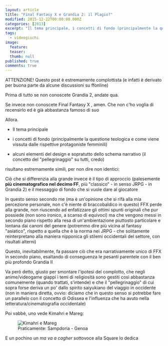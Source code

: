 ```yaml
---
layout: article
title: "Final Fantasy X e Grandia 2: il Plagio?"
modified: 2015-12-22T00:00:00.000Z
categories: [2013]
excerpt: "Il tema principale, i concetti di fondo (principalmente la questione teologica e come viene vissuta dalle rispettive protagoniste femminili) ..."
tags: 
  - videogiochi
image: 
  feature: 
  teaser: 
  thumb: null
published: true
comments: true
---
```

ATTENZIONE! Questo post è estremamente complottista (e infatti è derivato per buona parte da alcune discussioni su ffonline)

Prima di tutto se non conoscete Grandia 2, andate qua.

Se invece non conoscete Final Fantasy X , amen. Che non c'ho voglia di recensirlo ed è già abbastanza famoso di suo

Allora.

- Il tema principale 

- i concetti di fondo (principalmente la questione teologica e come viene vissuta dalle rispettive protagoniste femminili) 

- alcuni elementi del design e sopratutto dello schema narrativo (il concetto del "pellegrinaggio" su tutti, credo) 

risultano estremamente simili, per non dire non identici:

Ciò che si differenzia alla grande invece è il tipo di approccio (palesemente **più cinematografico nel decimo FF**, più "classico" - in senso JRPG - in Grandia 2) e il messaggio di fondo che si vuole dare al giocatore

In questo senso secondo me (ma è un'opinione che si rifà alla mia percezione personale, non c'è niente di braccobaldico in questo) FFX perde alla grande, non riuscendo ad enfatizzare gli ottimi spunti originali che pur possiede (non sono ironico, a scanso di equivoci) ma che vengono messi in secondo piano rispetto alla resa di un'ambientazione piuttosto particolare e lontana dai canoni del genere (potremmo dire più vicina al fantasy "asiatico", rispetto a quella che è la norma nei JRPG - che solitamente reinterpretano alla maniera nipponica gli stilemi occidentali del settore, con risultati alterni)
  
Questo, inevitabilmente, fa passare ciò che era narrativamente unico di FFX in secondo piano, esaltando di conseguenza le pesanti parentele con il ben più profondo Grandia II

Va però detto, giusto per smontare l'ipotesi del complotto, che negli anime/videogame giappi i temi di religiosità sono gestiti così abbastanza comunemente (quando trattati, s'intende) e che il "pellegrinaggio" di cui sopra forse deriva un po' dallo spirito saiyukiano del viaggio in occidente (non in maniera diretta, ovvio: diciamo che in questo senso si potrebbe fare un parallelo con il concetto di Odissea e l'influenza che ha avuto nella letteratura/cinematografia occidentale)

Poi vabbè, uno vede Kimahri e Mareg:

<figure>
	<img src="http://4.bp.blogspot.com/-Ts9tR_vuwV4/VPL10VvAZGI/AAAAAAAALk8/e4nF_sMGwTw/s1600/Grandia_2_e_kimahri.jpg" alt="Kimahri e Mareg"></a>
	<figcaption>Praticamente: Sampdoria - Genoa</figcaption>
</figure>

E un pochino un _ma va a cagher_ sottovoce alla Square lo dedica
